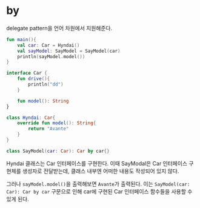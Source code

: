 # by

delegate pattern을 언어 차원에서 지원해준다.

```kotlin
fun main(){
    val car: Car = Hyndai()
    val sayModel: SayModel = SayModel(car)
    println(sayModel.model())
}

interface Car {
    fun drive(){
        println("dd")
    }

    fun model(): String
}

class Hyndai: Car{
    override fun model(): String{
        return "Avante"
    }
}

class SayModel(car: Car): Car by car{}
```

Hyndai 클래스는 Car 인터페이스를 구현한다.
이때 SayModal은 Car 인터페이스 구현체를 생성자로 전달받는데, 클래스 내부엔 어떠한 내용도 작성되어 있지 않다.

그러나 `sayModel.model()`을 출력해보면 `Avante`가 출력된다.
이는 `SayModel(car: Car): Car by car` 구문으로 인해 car에 구현된 Car 인터페이스 함수들을 사용할 수 있게 된다.